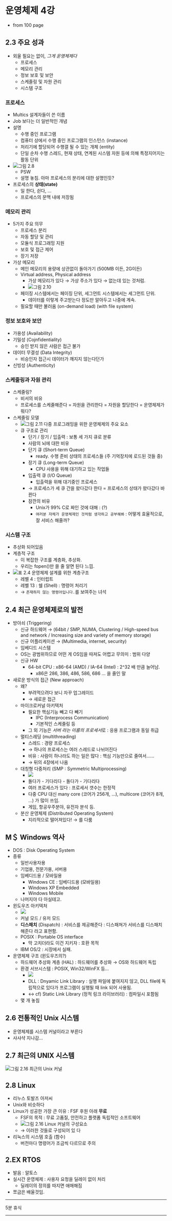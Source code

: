 운영체제 4강
============

-	from 100 page

2.3 주요 성과
-------------

-	외울 필요는 없이, *그게 운영체제다*
	-	프로세스
	-	메모리 관리
	-	정보 보호 및 보안
	-	스케줄링 및 자원 관리
	-	시스템 구조

### 프로세스

-	Multics 설계자들이 쓴 이름
-	Job 보다는 더 일반적인 개념
-	설명
	-	수행 중인 프로그램
	-	컴퓨터 상에서 수행 중인 프로그램의 인스턴스 (instance)
	-	처리기에 할당되어 수행갤 될 수 있는 개체 (entity)
	-	단일 순차 수행 스레드, 현재 상태, 연계된 시스템 자원 등에 의해 특정지어지는 활동 단위
-	![그림 2.8](os04-04.JPG)
	-	PSW
	-	설명 놓침. 아마 프로세스의 분리에 대한 설명인듯?
-	프로세스의 **상태(state)**
	-	일 한다, 쉰다, ...
	-	프로세스의 문맥 내에 저장됨

### 메모리 관리

-	5가지 주요 의무
	-	프로세스 분리
	-	자동 할당 및 관리
	-	모듈식 프로그래밍 지원
	-	보호 및 접근 제어
	-	장기 저장
-	가상 메모리
	-	메인 메모리의 용량에 상관없이 돌아가기 (500MB 이든, 2G이든)
	-	Virtual address, Physical address
		-	가상 메모리가 있다 → 가상 주소가 있다 → 없는데 있는 것처럼.
		-	![그림 2.10](os04-01.JPG)
	-	페이징 시스템에서는 페이징 단위, 세그먼트 시스템에서는 세그먼트 단위.
		-	데이터를 이렇게 주고받는다 정도만 알아두고 나중에 계속.
	-	필요할 때만 불러옴 (on-demand load) (with file system)

### 정보 보호와 보안

-	가용성 (Availability)
-	기밀성 (Cojnfidentiality)
	-	승인 받지 않은 사람은 접근 불가
-	데이터 무결성 (Data Integrity)
	-	비승인자 접근시 데이터가 깨지지 않는다던가
-	신빙성 (Authenticity)

### 스케줄링과 자원 관리

-	스케줄링?
	-	비서의 비유
	-	프로세스를 스케줄해준다 = 자원을 관리한다 = 자원을 할당한다 = 운영체제가 뭐다?
-	스케줄링 모델
	-	![그림 2.11 다중 프로그래밍을 위한 운영체제의 주요 요소](os04-02.JPG)
	-	큐 구조로 관리
		-	단기 / 장기 / 입출력 : 보통 세 가지 큐로 분류
		-	사람의 뇌에 대한 비유
		-	단기 큐 (Short-term Queue)
			-	ready. 수행 준비 상태의 프로세스들 (주 기억장치에 로드된 것들 중)
		-	장기 큐 (Long-term Queue)
			-	CPU 사용을 위해 대기하고 있는 작업들
		-	입출력 큐 (I/O Queue)
			-	입출력을 위해 대기중인 프로세스
		-	→ 프로세스가 세 큐 간을 왔다갔다 한다 = 프로세스의 상태가 왔다갔다 바뀐다
		-	잠깐의 비유
			-	Unix가 99% C로 짜인 것에 대해 : (?)
			-	`여러분 자체가 운영체제인 것처럼 생각하고 공부해봐` : 어떻게 효율적으로, 잘 서비스 해줄까?

### 시스템 구조

-	추상화 되어있음
-	계층적 구조
	-	이 복잡한 구조를 계층화, 추상화.
	-	우리는 fopen()만 쓸 줄 알면 된다 느낌.
-	![표 2.4 운영체제 설계를 위한 계층구조](os04-03.JPG)
	-	레벨 4 : 인터럽트
	-	레벨 13 : 쉘 (Shell) : 명령어 처리기
	-	→ `존재하지 않는 명령어입니다.`를 보여주는 녀석

2.4 최근 운영체제로의 발전
--------------------------

-	방아쇠 (Triggering)
	-	신규 하드웨어 → (64bit / SMP, NUMA, Clustering / High-speed bus and network / Increasing size and variety of memory storage)
	-	신규 어플리케이션 → (Multimedia, internet, security)
	-	임베디드 시스템
	-	OS는 광범위하므로 어떤 게 OS임을 따져도 어렵고 무의미 : 범위 다양
	-	신규 HW
		-	64-bit CPU : x86-64 (AMD) / IA-64 (Intel) : 2^32 배 만큼 늘어남.
			-	x86은 286, 386, 486, 586, 686 ... 을 줄인 말
-	새로운 방식의 접근 (New approach)
	-	왜?
		-	부려먹으려다 보니 자꾸 업그레이드
		-	→ 새로운 접근
	-	마이크로커널 아키텍처
		-	필요한 핵심기능 빼고 다 빼기
			-	IPC (Interprocess Communication)
			-	기본적인 스케줄링 등
		-	그 외 기능은 *서버 라는 이름의 프로세서*로 : 응용 프로그램과 동일 취급
	-	멀티스레딩 (multithreading)
		-	스레드 : 경량 프로세스
		-	→ 하나의 프로세스는 여러 스레드로 나뉘어진다
		-	비유 : 사람이 하나라도 하는 일은 많다 : 핵심 기능만으로 줄여서......
		-	→ 뒤의 4장에서 나옴
	-	대칭형 다중처리 (SMP : Symmetric Multiprocessing)
		-	![](os04-05.JPG)
		-	돌다가 - 기다리다 - 돌다가 - 기다리다
		-	여러 프로세스가 있다 : 프로세서 갯수는 한정적
		-	다중 CPU 대신 many core (코어가 256개, ...), multicore (코어가 8개, ...) 가 많이 쓰임.
		-	게임, 항공우주분야, 유전자 분석 등.
	-	분산 운영체제 (Distributed Operating System)
		-	지리적으로 떨어져있다! → 를 다룸

M＄ Windows 역사
----------------

-	DOS : Disk Operating System
-	종류
	-	일반사용자용
	-	기업용, 전문가용, 서버용
	-	임베디드용 / 모바일용
		-	Windows CE : 임베디드용 (모바일용)
		-	Windows XP Embedded
		-	Windows Mobile
	-	나머지야 다 아실테고.
-	윈도우즈 아키텍처
	-	![](os04-06.JPG)
	-	커널 모드 / 유저 모드
	-	**디스패치** (Dispatch) : 서비스를 제공해준다 : 디스패쳐가 서비스를 디스패치 해준다 라고 표현함.
	-	POSIX : Portable OS interface
		-	막 고치더라도 이건 지키자 : 호환 목적
	-	IBM OS/2 : 시장에서 실패.
-	운영체제 구조 (윈도우즈의?)
	-	하드웨어 추상화 계층 (HAL) : 하드웨어를 추상화 → OS와 하드웨어 독립
	-	환경 서브시스템 : POSIX, Win32/WinFX 등...
		-	![](os04-07.png)
		-	DLL : Dnyamic Link Library : 실행 파일에 붙여지지 않고, DLL file에 독립적으로 있다가 프로그램이 실행될 때 link 되어 사용됨.
		-	↔ cf) Static Link Library (정적 링크 라이브러리) : 컴파일시 포함됨
	-	몇 개 놓침

2.6 전통적인 Unix 시스템
------------------------

-	운영체제를 시스템 커널이라고 부른다
-	샤샤샥 지나감...

2.7 최근의 UNIX 시스템
----------------------

![그림 2.16 최근의 Unix 커널]()

2.8 Linux
---------

-	리누스 토발즈 아저씨
-	Unix와 비슷하다
-	Linux가 성공한 가장 큰 이유 : FSF 후원 아래 **무료**
	-	FSF의 목적 : 무료 고품질, 안전하고 플랫폼 독립적인 소프트웨어
	-	![그림 2.16 Linux 커널의 구성요소]()
	-	→ 이러한 것들로 구성되어 있 다
-	리눅스의 시스템 호출 (함수)
	-	버전마다 명령어가 조금씩 다르므로 주의

2.EX RTOS
---------

-	발음 : 알토스
-	실시간 운영체제 : 사용자 요청을 딜레이 없이 처리
	-	딜레이의 정의를 따지면 애매해짐
-	쪼금은 배울것임.

---

5분 휴식

---
